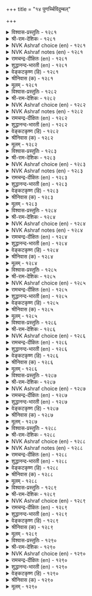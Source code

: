 +++
title = "१४ पुणर्च्चिविदुम्बल्"

+++


<details><summary>विश्वास-प्रस्तुतिः - १२८१</summary>

उळ्ळक् कळित्तलुम् काण मगिऴ्दलुम्
कळ्ळुक्किल् कामत्तिऱ् कुण्डु। १२८१
</details>

<details><summary>श्री-राम-देशिकः - १२८१</summary>

तुष्टिं दर्शनमात्रेण मोदं च स्मरणात् ततः ।  
कामार्तो लभते लोके न सुरासेवकस्तथा ॥ १२८१॥
</details>

<details><summary>NVK Ashraf choice (en) - १२८१</summary>

१२८१
To please with the thought and delight with the sight,
Belongs not to liquor but love.
(P.S. Sundaram)
</details>

<details><summary>NVK Ashraf notes (en) - १२८१</summary>

१२८१. Compare with १०९०: "Wine won't delight unless imbibed, but love with a look delights!" - (P.S. Sundaram) and with १२०१: "Love is sweeter than wine; its mere thought intoxicates" – (P.S. Sundaram)
</details>

<details><summary>रामचन्द्र-दीक्षितः (en) - १२८१</summary>

1281 uḷḷak kaḷittalum kāṇa makiḻtalum  
kaḷḷukkuil kāmattiṟku uṇṭu.

1281\. To become pleased with the thought and happy at the sight of the lover, these are the fruits not of wine but of love.  
</details>

<details><summary>शुद्धानन्द-भारती (en) - १२८१</summary>

1\. உள்ளக் களித்தலும் காண மகிழ்தலும்  
கள்ளுக்கில் காமத்திற்கு உண்டு.  
Rapture at thought and joy when seen  
Belong to love and not to wine.        1281  
</details>

<details><summary>वेङ्कटकृष्ण (हि) - १२८१</summary>

1281
मुद होना स्मृति मात्र से, दर्शन से उल्लास ।  
ये गुण नहीं शराब में, रहे काम के पास ॥
</details>

<details><summary>श्रीनिवास (क) - १२८१</summary>

1281. मनस्सिनल्लि नॆनॆद मातक्के मत्तेरिसुवुदू, कण्ड मात्रक्कॆ आनन्दवन्ननुभविसुवुदू- ई गुणगळु कळ्ळिगॆ
इल्ल, कादुक्कॆ उण्टु.

</details>

<details><summary>मूलम् - १२८१</summary>

उळ्ळक् कळित्तलुम् काण मगिऴ्दलुम्
कळ्ळुक्किल् कामत्तिऱ् कुण्डु। १२८१
</details>

<details><summary>विश्वास-प्रस्तुतिः - १२८२</summary>

तिऩैत्तुणैयुम् ऊडामै वेण्डुम् पऩैत् तुणैयुम्
कामम् निऱैय वरिऩ्। १२८२
</details>

<details><summary>श्री-राम-देशिकः - १२८२</summary>

तालपादपवत् कामो वृद्धे सति विशेषतः ।  
वियिगो यववत्स्वल्पोऽप्यकार्यः कामुकैः सह ॥ १२८२॥
</details>

<details><summary>NVK Ashraf choice (en) - १२८२</summary>

१२८२
Where love is as large as a palm tree,
Even millet of sulk is misplaced. *
(K. Krishnaswamy & Vijaya Ramkumar), (P.S. Sundaram)
</details>

<details><summary>NVK Ashraf notes (en) - १२८२</summary>

१२८२. Compare with couplets १०४ & ४३३ for the use of same similes “Millet” and “Palm tree”. “To the discerning even millet of aid is as big as a palm tree.” and “To those ashamed of wrong doings, even a millet of fault is as big as a palm-tree”
</details>

<details><summary>रामचन्द्र-दीक्षितः (en) - १२८२</summary>

1282 tiṉaittuṇaiyum ūṭāmai vēṇṭum paṉaittuṇaiyum  
kāmam niṟaiya variṉ.

1282\. If a woman’s passion becomes excessive, she should avoid even slight misunderstanding.  
</details>

<details><summary>शुद्धानन्द-भारती (en) - १२८२</summary>

2\. தினைத்துணையும் ஊடாமை வேண்டும் பனைத்துணையும்  
காமம் நிறைய வரின்.  
When passion grows palmyra-tall  
Sulking is wrong though millet-small.        1282  
</details>

<details><summary>वेङ्कटकृष्ण (हि) - १२८२</summary>

1282
यदि आवेगा काम तो, बढ़ कर ताड़ समान ।  
तिल भर भी नहिं चाहिये, करना प्रिय से मान ॥
</details>

<details><summary>श्रीनिवास (क) - १२८२</summary>

1282. प्रेमवु ताळॆमरदॆत्तरक्कॆ उक्कि हरिदाग, इनियनॊन्दिगॆ ऒन्दु धान्यद काळिनष्टु प्रणय कोपवन्नु
तोरदॆ इरबेकु.

</details>

<details><summary>मूलम् - १२८२</summary>

तिऩैत्तुणैयुम् ऊडामै वेण्डुम् पऩैत् तुणैयुम्
कामम् निऱैय वरिऩ्। १२८२
</details>

<details><summary>विश्वास-प्रस्तुतिः - १२८३</summary>

पेणादु पॆट्पवे सॆय्यिऩुम् कॊण्गऩैक्
काणा तमैयल कण्। १२८३
</details>

<details><summary>श्री-राम-देशिकः - १२८३</summary>

वक्कृत्य ???? ।  
अथापि तमदृष्ट्वा मे नेत्रे नावापतुर्मुदम् ॥ १२८३॥
</details>

<details><summary>NVK Ashraf choice (en) - १२८३</summary>

१२८३
Let him neglect me and do what he will.
My eyes will not rest till they see him.
(P.S. Sundaram)
</details>

<details><summary>NVK Ashraf notes (en) - १२८३</summary>

१२८३. Compare with ११७८. Five of the seven seers (metrical feet) between these two couplets are same! “पेणादु पॆट्टार् उळर्-मन्नो मऱ्ऱु अवर्क् काणादु अमैवु इल कण्.”
</details>

<details><summary>रामचन्द्र-दीक्षितः (en) - १२८३</summary>

1283 pēṇātu peṭpavē ceyyiṉum koṇkaṉaik  
kāṇātu amaiyala kaṇ.

1283\. Though my husband acts regardless of me, yet my eyes cannot be satisfied without seeing him.  
</details>

<details><summary>शुद्धानन्द-भारती (en) - १२८३</summary>

3\. பேணாது பெட்பவே செய்யினும் கொண்கனைக்  
காணாது அமையல கண்.  
Though slighting me he acts his will  
My restless eyes would see him still.        1283  
</details>

<details><summary>वेङ्कटकृष्ण (हि) - १२८३</summary>

1283
यद्यपि मनमानी करें, बिन आदर की सैन ।  
प्रियतम को देखे बिना, नयनों को नहिं चैन ॥
</details>

<details><summary>श्रीनिवास (क) - १२८३</summary>

1283. प्रियतमनु नन्नन्नु बयसदॆ निर्लक्षिसि, तन्न मनस्सिगॆ बन्दन्तॆ नडॆदुकॊण्डरू अवनन्नु काणदॆ नन्न
कण्णुगळु विष्रमिसुवुदिल्ल.

</details>

<details><summary>मूलम् - १२८३</summary>

पेणादु पॆट्पवे सॆय्यिऩुम् कॊण्गऩैक्
काणा तमैयल कण्। १२८३
</details>

<details><summary>विश्वास-प्रस्तुतिः - १२८४</summary>

ऊडऱ्कण् सॆऩ्ऱेऩ्मऩ् तोऴि अदुमऱन्दु
कूडऱ्कण् सॆऩ्ऱतु ऎऩ् ऩॆञ्जु। १२८४
</details>

<details><summary>श्री-राम-देशिकः - १२८४</summary>

वियुज्य तं प्रिय गन्तुमैच्छमादौ सखि प्रिये ! ।  
मन्मनस्तत्त विस्मृत्य रन्तुं तेन सहागमत् ॥ १२८४॥
</details>

<details><summary>NVK Ashraf choice (en) - १२८४</summary>

१२८४
My friend, I went all set to quarrel,
But my heart forgot and clasped him.
(P.S. Sundaram)
</details>

<details><summary>NVK Ashraf notes (en) - १२८४</summary>

१२८४. Compare with १२९४. "Who will consult you hereafter, my heart, having failed to sulk before yielding?" * - (M.S. Poornalingam Pillai), (P.S. Sundaram). Also with १२५९. “Determined to sulk I went, but when my heart merged, I too went and clasped him.” * ((J. Narayanaswamy), (P.S. Sundaram))
</details>

<details><summary>रामचन्द्र-दीक्षितः (en) - १२८४</summary>

1284 ūṭalkaṇ ceṉṟēṉmaṉ tōḻi atumaṟantu  
kūṭaṟkaṇ ceṉṟatueṉ neñcu.

1284\. O Friend! I went to quarrel with him; but forgetting it my heart sought for reconciliation.  
</details>

<details><summary>शुद्धानन्द-भारती (en) - १२८४</summary>

4\. ஊடற்கண் சென்றேன்மன் தோழி அதுமறந்து  
கூடற்கண் சென்றதுஎன் நெஞ்சு.  
Huff I would, maid, but I forget;  
And leap to embrace him direct.        1284  
</details>

<details><summary>वेङ्कटकृष्ण (हि) - १२८४</summary>

1284
गयी रूठने री सखी, करके मान-विचार ।  
मेरा दिल वह भूल कर, मिलने को तैयार ॥
</details>

<details><summary>श्रीनिवास (क) - १२८४</summary>

1284. सखी! नानु अवनॊडनॆ कलह माडलु हॊरटॆनल्लवॆ! आदरॆ नन्न मनस्सु अदन्नु मरॆतु अवनॊडनॆ
कूडुवुदक्कॆ हातॊरॆयितु.

</details>

<details><summary>मूलम् - १२८४</summary>

ऊडऱ्कण् सॆऩ्ऱेऩ्मऩ् तोऴि अदुमऱन्दु
कूडऱ्कण् सॆऩ्ऱतु ऎऩ् ऩॆञ्जु। १२८४
</details>

<details><summary>विश्वास-प्रस्तुतिः - १२८५</summary>

ऎऴुदुङ्गाल् कोल्गाणाक् कण्णेबोल् कॊण्गऩ्
पऴिगाणेऩ् कण्ड इडत्तु। १२८५
</details>

<details><summary>श्री-राम-देशिकः - १२८५</summary>

प्रिये दृष्टिं गते दोषान् तदीयान् विस्मराम्यहम् ।  
अञ्जनालङ्कृतं नेत्रं शलाकां विस्मरेद्यथा ॥ १२८५॥
</details>

<details><summary>NVK Ashraf choice (en) - १२८५</summary>

१२८५
Like eyes that can’t see the painting brush,
I don’t see his faults when I see him. *
(M.S. Poornalingam Pillai)
</details>

<details><summary>रामचन्द्र-दीक्षितः (en) - १२८५</summary>

1285 eḻutuṅkāl kōlkāṇāk kaṇṇēpōl koṇkaṉ  
paḻikāṇēṉ kaṇṭa viṭattu.

1285\. Just as our eyes do not see the pen when writing I could not see my lover’s faults when I saw him.  
</details>

<details><summary>शुद्धानन्द-भारती (en) - १२८५</summary>

5\. எழுதுங்கால் கோல்காணாக் கண்ணேபோல் கொண்கன்  
பழிகாணேன் கண்ட விடத்து.  
When close I see not lord's blemish  
Like eyes that see not painter's brush.        1285  
</details>

<details><summary>वेङ्कटकृष्ण (हि) - १२८५</summary>

1285
कूँची को नहिं देखते, यथा आंजते अक्ष ।  
उनकी भूल न देखती, जब हैं नाथ समक्ष ॥
</details>

<details><summary>श्रीनिवास (क) - १२८५</summary>

1285. काडिगॆ बळियुवाग, काडिगॆ कड्डियन्नु काणलारद कण्णुगळन्तॆ, प्रियतमनन्नु कण्डाद मात्र, अवन
दोषगळन्नॆल्ल नॆनॆदुकॊळ्ळदॆ मरॆतु बिडुवॆनु.

</details>

<details><summary>मूलम् - १२८५</summary>

ऎऴुदुङ्गाल् कोल्गाणाक् कण्णेबोल् कॊण्गऩ्
पऴिगाणेऩ् कण्ड इडत्तु। १२८५
</details>

<details><summary>विश्वास-प्रस्तुतिः - १२८६</summary>

काणुङ्गाल् काणेऩ् तवऱाय काणाक्काल्
काणेऩ् तवऱल् लवै। १२८६
</details>

<details><summary>श्री-राम-देशिकः - १२८६</summary>

प्रिये दृष्टिपथं याते दोषस्तस्मिन्न दृश्यते ।  
प्रियाऽदर्शनवेलायां गुणस्तस्मिन्न दृश्यते ॥ १२८६॥
</details>

<details><summary>NVK Ashraf choice (en) - १२८६</summary>

१२८६
When I see him I see no faults, and when I don't,
I see nothing but faults! *
(P.S. Sundaram)
</details>

<details><summary>रामचन्द्र-दीक्षितः (en) - १२८६</summary>

1286 kāṇuṅkāl kāṇēṉ tavaṟāya kāṇākkāl  
kāṇēṉ tavaṟual lavai.

1286\. When I see my husband I cannot see his faults. In his absence I cannot see anything else.  
</details>

<details><summary>शुद्धानन्द-भारती (en) - १२८६</summary>

6\. காணுங்கால் காணேன் தவறாய காணாக்கால்  
காணேன் தவறல் லவை.  
When he's with me I see not fault  
And nought but fault when he is not.        1286  
</details>

<details><summary>वेङ्कटकृष्ण (हि) - १२८६</summary>

1286
जब प्रिय को मैं देखती, नहीं देखती दोष ।  
ना देखूँ तो देखती, कुछ न छोड़ कर दोष ॥
</details>

<details><summary>श्रीनिवास (क) - १२८६</summary>

1286. प्रियतमन सम्मुखदल्लि अवर दोषगळन्नु नानु काणुवुदिल्ल; अवरन्नु काणदिरुव समयदल्लि अवर
तप्पुगळल्लदॆ ऒप्पुगळन्नु नानु काणलारळागिद्देनॆ.

</details>

<details><summary>मूलम् - १२८६</summary>

काणुङ्गाल् काणेऩ् तवऱाय काणाक्काल्
काणेऩ् तवऱल् लवै। १२८६
</details>

<details><summary>विश्वास-प्रस्तुतिः - १२८७</summary>

उय्त्तल् अऱिन्दु पुऩल्बाय् पवरेबोल्
पॊय्त्तल् अऱिन्दॆऩ् पुलन्दु। १२८७
</details>

<details><summary>श्री-राम-देशिकः - १२८७</summary>

बुध्वापि यत्नवैफल्यं विप्रलम्भं करोति सा ।  
प्रवाहाकर्षणगुणं ज्ञात्वाऽप्येनं विशेद्यता ॥ १२८७॥
</details>

<details><summary>NVK Ashraf choice (en) - १२८७</summary>

१२८७
It is folly to plunge into a known raging stream.
Likewise, why sulk and plumb known lies? *
(P.S. Sundaram)
</details>

<details><summary>रामचन्द्र-दीक्षितः (en) - १२८७</summary>

1287 uyttal aṟintu puṉalpāy pavarēpōl  
poyttal aṟinteṉ pulantu.

1287\. Of what avail is it to sift all the lies of one’s husband! It is as ineffectual as a diver battling with an irresistible current.  
</details>

<details><summary>शुद्धानन्द-भारती (en) - १२८७</summary>

7\. உய்த்தல் அறிந்து புனல்பாய் பவரேபோல்  
பொய்த்தல் அறிந்தென் புலந்து.  
To leap in stream which carries off  
When lord is close to feign a huff.        1287  
</details>

<details><summary>वेङ्कटकृष्ण (हि) - १२८७</summary>

1287
कूदे यथा प्रवाह में, बाढ़ बहाती जान ।  
निष्फलता को जान कर, क्या हो करते मान ॥
</details>

<details><summary>श्रीनिवास (क) - १२८७</summary>

1287. प्रवाहवु सॆळॆदुकॊण्डु होगुवुदन्नु अरितू हरियुव नीरल्लि हायुववरन्तॆ,
प्रयोजनविल्लदिरुवुदन्नु अरियू (प्रियतमनॊन्दिगॆ) प्रणय कोपवन्नु तोरिसुवुदरल्लि एनु फलविदॆ?

</details>

<details><summary>मूलम् - १२८७</summary>

उय्त्तल् अऱिन्दु पुऩल्बाय् पवरेबोल्
पॊय्त्तल् अऱिन्दॆऩ् पुलन्दु। १२८७
</details>

<details><summary>विश्वास-प्रस्तुतिः - १२८८</summary>

इळित्तक्क इऩ्ऩा सॆयिऩुम् कळित्तार्क्कुक्
कळ्ळऱ्ऱे कळ्वनिऩ् मार्बु। १२८८
</details>

<details><summary>श्री-राम-देशिकः - १२८८</summary>

सुरापानाद् भवेद्धानिरिति ज्ञात्वापि मानवः ।  
हर्षात् पिबेद्यथा तद्वत् तव वक्षः पुनर्वृणे ॥ १२८८॥
</details>

<details><summary>NVK Ashraf choice (en) - १२८८</summary>

१२८८
The drunkard seeks wine knowing well its shame;
So does your bosom to me, O thief! *
(K.R. Srinivasa Iyengar)
</details>

<details><summary>NVK Ashraf notes (en) - १२८८</summary>

१२८८. Through disgraceful, drunkards seek to drink again. Even so, I long for your bosom in spite of your trickery.
</details>

<details><summary>रामचन्द्र-दीक्षितः (en) - १२८८</summary>

1288 iḷittakka iṉṉā ceyiṉum kaḷittārkkuk  
kaḷḷaṟṟē kaḷvaniṉ mārpu.

1288\. O cheat! your breast is coveted more and more even as liquor with all its harm is by the drunkard.  
</details>

<details><summary>शुद्धानन्द-भारती (en) - १२८८</summary>

8\. இளித்தக்க இன்னா செயினும் களித்தார்க்குக்  
கள்ளற்றே கள்வநின் மார்பு.  
Like wine to addicts that does disgrace  
Your breast, O thief, is for my embrace!        1288  
</details>

<details><summary>वेङ्कटकृष्ण (हि) - १२८८</summary>

1288
निन्दाप्रद दुख क्यों न दे, मद्यप को ज्यों पान ।  
त्यों है, वंचक रे, हमें, तेरी छाती जान ॥
</details>

<details><summary>श्रीनिवास (क) - १२८८</summary>

1288. ओ कळ्ळने! अवमानकरवाद दुःखगळन्नु तन्दॊड्डिदरू अवु लेरिदवरिगॆ कळ्ळु हेगॆ प्रियवो हागॆ निन्न
ऎदॆयु ननगॆ!

</details>

<details><summary>मूलम् - १२८८</summary>

इळित्तक्क इऩ्ऩा सॆयिऩुम् कळित्तार्क्कुक्
कळ्ळऱ्ऱे कळ्वनिऩ् मार्बु। १२८८
</details>

<details><summary>विश्वास-प्रस्तुतिः - १२८९</summary>

मलरिऩुम् मॆल्लिदु कामम् सिलर्अदऩ्
सॆव्वि तलैप्पडु वार्। १२८९
</details>

<details><summary>श्री-राम-देशिकः - १२८९</summary>

लोके कामसुखं पुष्पादपि मादवसम्युतम् ।  
बुध्वा तत्त्वमिदं केचित्, लभन्ते फलमुत्तमम् ॥ १२८९॥
</details>

<details><summary>NVK Ashraf choice (en) - १२८९</summary>

१२८९
Love is more delicate than flower;
Not many handle it properly. *
(J. Narayanaswamy)
</details>

<details><summary>रामचन्द्र-दीक्षितः (en) - १२८९</summary>

1289 malariṉum mellitu kāmam cilarataṉ  
cevvi talaippaṭu vār.

1289\. More tender than a flower is love and few are they who enjoy it fully.  
</details>

<details><summary>शुद्धानन्द-भारती (en) - १२८९</summary>

9\. மலரினும் மெல்லிது காமம் சிலர்அதன்  
செவ்வி தலைப்படு வார்.  
Flower-soft is love; a few alone  
Know its delicacy so fine.        1289  
</details>

<details><summary>वेङ्कटकृष्ण (हि) - १२८९</summary>

1289
मृदुतर हो कर सुमन से, जो रहता है काम ।  
बिरले जन को प्राप्त है, उसका शुभ परिणाम ॥
</details>

<details><summary>श्रीनिवास (क) - १२८९</summary>

1289. प्रेमवु हूविगिन्त मृदु; अदन्नु अरितु अदर फलवन्नु अनुभविसुववरु कॆलवरु मात्रवे.

</details>

<details><summary>मूलम् - १२८९</summary>

मलरिऩुम् मॆल्लिदु कामम् सिलर्अदऩ्
सॆव्वि तलैप्पडु वार्। १२८९
</details>

<details><summary>विश्वास-प्रस्तुतिः - १२९०</summary>

कण्णिऩ् तुऩित्ते कलङ्गिऩाळ् पुल्लुदल्
ऎऩ्ऩिऩुम् ताऩ्विदुप् पुऱ्ऱु। १२९०
</details>

<details><summary>श्री-राम-देशिकः - १२९०</summary>

स्वयं पूर्व समागत्य परिष्वङ्ग च काङ्क्षती ।  
यत्मया सङ्गता तच्च विस्मृत्य कलुषीकृता ॥ १२९०॥
</details>

<details><summary>NVK Ashraf choice (en) - १२९०</summary>

१२९०
Though hostile in the eyes, she was faster than me
To break down and unite.
(K. Kannan)
</details>

<details><summary>रामचन्द्र-दीक्षितः (en) - १२९०</summary>

1290 kaṇṇiṉ tuṉittē kalaṅkiṉāḷ pullutal  
eṉṉiṉum tāṉvitup puṟṟu.

1290\. With resentful eyes, my lady complained: but eager for reconciliation she forgets her anger.  
</details>

<details><summary>शुद्धानन्द-भारती (en) - १२९०</summary>

10\. கண்ணின் துனித்தே கலங்கினாள் புல்லுதல்  
என்னினும் தான்விதுப் புற்று.  
She feigned dislike awhile but flew  
Faster for embrace than I do.        1290  
</details>

<details><summary>वेङ्कटकृष्ण (हि) - १२९०</summary>

1290
उत्कंठित मुझसे अधिक, रही मिलन हित बाल ।  
मान दिखा कर नयन से, गले लगी तत्काल ॥
</details>

<details><summary>श्रीनिवास (क) - १२९०</summary>

1290. नन्न मनदरिसि तन्न कण्णोटदल्लि मुनिसन्नु तोरुत्तले गॊन्दलक्कीडादळु; अदरू ननगिन्त मुन्दागि
ताने आलिङ्गनक्कागि अवसरपट्टुळु.
</details>

<details><summary>मूलम् - १२९०</summary>

कण्णिऩ् तुऩित्ते कलङ्गिऩाळ् पुल्लुदल्
ऎऩ्ऩिऩुम् ताऩ्विदुप् पुऱ्ऱु। १२९०
</details>

